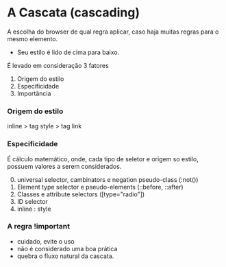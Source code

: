 # A Cascata (cascading)

A escolha do browser de qual regra aplicar, caso haja muitas regras para o mesmo elemento.

* Seu estilo é lido de cima para baixo.

É levado em consideração 3 fatores

1. Origem do estilo
2. Especificidade
3. Importância

### Origem do estilo

inline > tag style > tag link

### Especificidade

É cálculo matemático, onde, cada tipo de seletor e origem so estilo, possuem valores a serem considerados.

0. universal selector, cambinators e negation pseudo-class (:not())
1. Element type selector e pseudo-elements (::before, ::after)
10. Classes e attribute selectors ([type="radio"])
100. ID selector
1000. inline : style

### A regra !important

* cuidado, evite o uso
* não é considerado uma boa prática
* quebra o fluxo natural da cascata.
